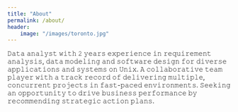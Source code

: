 ```yaml
---
title: "About"
permalink: /about/
header:
    image: "/images/toronto.jpg"
---
```

𝙳𝚊𝚝𝚊 𝚊𝚗𝚊𝚕𝚢𝚜𝚝 𝚠𝚒𝚝𝚑 𝟸 𝚢𝚎𝚊𝚛𝚜 𝚎𝚡𝚙𝚎𝚛𝚒𝚎𝚗𝚌𝚎 𝚒𝚗 𝚛𝚎𝚚𝚞𝚒𝚛𝚎𝚖𝚎𝚗𝚝 𝚊𝚗𝚊𝚕𝚢𝚜𝚒𝚜, 𝚍𝚊𝚝𝚊 𝚖𝚘𝚍𝚎𝚕𝚒𝚗𝚐 𝚊𝚗𝚍 𝚜𝚘𝚏𝚝𝚠𝚊𝚛𝚎 𝚍𝚎𝚜𝚒𝚐𝚗 𝚏𝚘𝚛 𝚍𝚒𝚟𝚎𝚛𝚜𝚎 𝚊𝚙𝚙𝚕𝚒𝚌𝚊𝚝𝚒𝚘𝚗𝚜 𝚊𝚗𝚍 𝚜𝚢𝚜𝚝𝚎𝚖𝚜 𝚘𝚗 𝚄𝚗𝚒𝚡. 𝙰 𝚌𝚘𝚕𝚕𝚊𝚋𝚘𝚛𝚊𝚝𝚒𝚟𝚎 𝚝𝚎𝚊𝚖 𝚙𝚕𝚊𝚢𝚎𝚛 𝚠𝚒𝚝𝚑 𝚊 𝚝𝚛𝚊𝚌𝚔 𝚛𝚎𝚌𝚘𝚛𝚍 𝚘𝚏 𝚍𝚎𝚕𝚒𝚟𝚎𝚛𝚒𝚗𝚐 𝚖𝚞𝚕𝚝𝚒𝚙𝚕𝚎, 𝚌𝚘𝚗𝚌𝚞𝚛𝚛𝚎𝚗𝚝 𝚙𝚛𝚘𝚓𝚎𝚌𝚝𝚜 𝚒𝚗 𝚏𝚊𝚜𝚝-𝚙𝚊𝚌𝚎𝚍 𝚎𝚗𝚟𝚒𝚛𝚘𝚗𝚖𝚎𝚗𝚝𝚜. 𝚂𝚎𝚎𝚔𝚒𝚗𝚐 𝚊𝚗 𝚘𝚙𝚙𝚘𝚛𝚝𝚞𝚗𝚒𝚝𝚢 𝚝𝚘 𝚍𝚛𝚒𝚟𝚎 𝚋𝚞𝚜𝚒𝚗𝚎𝚜𝚜 𝚙𝚎𝚛𝚏𝚘𝚛𝚖𝚊𝚗𝚌𝚎 𝚋𝚢 𝚛𝚎𝚌𝚘𝚖𝚖𝚎𝚗𝚍𝚒𝚗𝚐 𝚜𝚝𝚛𝚊𝚝𝚎𝚐𝚒𝚌 𝚊𝚌𝚝𝚒𝚘𝚗 𝚙𝚕𝚊𝚗𝚜.     
